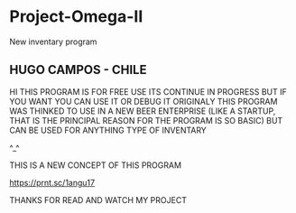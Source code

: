 # Project-Omega-II
New inventary program

##                        HUGO CAMPOS - CHILE
                        
HI
THIS PROGRAM IS FOR FREE USE
ITS CONTINUE IN PROGRESS BUT IF YOU WANT YOU CAN USE IT OR DEBUG IT
ORIGINALY THIS PROGRAM WAS THINKED TO USE IN A NEW BEER ENTERPRISE
(LIKE A STARTUP, THAT IS THE PRINCIPAL REASON FOR THE PROGRAM IS SO BASIC)
BUT CAN BE USED FOR ANYTHING TYPE OF INVENTARY

^_^

THIS IS A NEW CONCEPT OF THIS PROGRAM

https://prnt.sc/1angu17

THANKS FOR READ AND WATCH MY PROJECT
